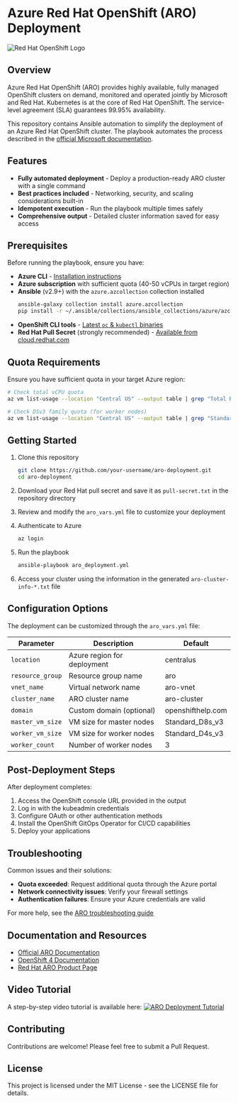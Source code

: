 # Azure Red Hat OpenShift (ARO) Deployment

![Red Hat OpenShift Logo](https://microsoft.github.io/aroworkshop/img/redhat-openshift.png)

## Overview

Azure Red Hat OpenShift (ARO) provides highly available, fully managed OpenShift clusters on demand, monitored and operated jointly by Microsoft and Red Hat. Kubernetes is at the core of Red Hat OpenShift. The service-level agreement (SLA) guarantees 99.95% availability.

This repository contains Ansible automation to simplify the deployment of an Azure Red Hat OpenShift cluster. The playbook automates the process described in the [official Microsoft documentation](https://docs.microsoft.com/en-us/azure/openshift/tutorial-create-cluster).

## Features

- **Fully automated deployment** - Deploy a production-ready ARO cluster with a single command
- **Best practices included** - Networking, security, and scaling considerations built-in
- **Idempotent execution** - Run the playbook multiple times safely
- **Comprehensive output** - Detailed cluster information saved for easy access

## Prerequisites

Before running the playbook, ensure you have:

- **Azure CLI** - [Installation instructions](https://docs.microsoft.com/en-us/cli/azure/install-azure-cli)
- **Azure subscription** with sufficient quota (40-50 vCPUs in target region)
- **Ansible** (v2.9+) with the `azure.azcollection` collection installed
  ```bash
  ansible-galaxy collection install azure.azcollection
  pip install -r ~/.ansible/collections/ansible_collections/azure/azcollection/requirements-azure.txt
  ```
- **OpenShift CLI tools** - [Latest `oc` & `kubectl` binaries](https://mirror.openshift.com/pub/openshift-v4/clients/ocp/latest/)
- **Red Hat Pull Secret** (strongly recommended) - [Available from cloud.redhat.com](https://cloud.redhat.com)

## Quota Requirements

Ensure you have sufficient quota in your target Azure region:

```bash
# Check total vCPU quota
az vm list-usage --location "Central US" --output table | grep "Total Regional vCPUs"

# Check DSv3 family quota (for worker nodes)
az vm list-usage --location "Central US" --output table | grep "Standard DSv3 Family vCPUs"
```

## Getting Started

1. Clone this repository
   ```bash
   git clone https://github.com/your-username/aro-deployment.git
   cd aro-deployment
   ```

2. Download your Red Hat pull secret and save it as `pull-secret.txt` in the repository directory

3. Review and modify the `aro_vars.yml` file to customize your deployment

4. Authenticate to Azure
   ```bash
   az login
   ```

5. Run the playbook
   ```bash
   ansible-playbook aro_deployment.yml
   ```

6. Access your cluster using the information in the generated `aro-cluster-info-*.txt` file

## Configuration Options

The deployment can be customized through the `aro_vars.yml` file:

| Parameter | Description | Default |
|-----------|-------------|---------|
| `location` | Azure region for deployment | centralus |
| `resource_group` | Resource group name | aro |
| `vnet_name` | Virtual network name | aro-vnet |
| `cluster_name` | ARO cluster name | aro-cluster |
| `domain` | Custom domain (optional) | openshifthelp.com |
| `master_vm_size` | VM size for master nodes | Standard_D8s_v3 |
| `worker_vm_size` | VM size for worker nodes | Standard_D4s_v3 |
| `worker_count` | Number of worker nodes | 3 |

## Post-Deployment Steps

After deployment completes:

1. Access the OpenShift console URL provided in the output
2. Log in with the kubeadmin credentials
3. Configure OAuth or other authentication methods
4. Install the OpenShift GitOps Operator for CI/CD capabilities
5. Deploy your applications

## Troubleshooting

Common issues and their solutions:

- **Quota exceeded**: Request additional quota through the Azure portal
- **Network connectivity issues**: Verify your firewall settings
- **Authentication failures**: Ensure your Azure credentials are valid

For more help, see the [ARO troubleshooting guide](https://docs.microsoft.com/en-us/azure/openshift/troubleshoot)

## Documentation and Resources

- [Official ARO Documentation](https://docs.microsoft.com/en-us/azure/openshift/)
- [OpenShift 4 Documentation](https://docs.openshift.com/container-platform/4.10/welcome/index.html)
- [Red Hat ARO Product Page](https://www.redhat.com/en/technologies/cloud-computing/openshift/azure)

## Video Tutorial

A step-by-step video tutorial is available here:
[![ARO Deployment Tutorial](https://img.youtube.com/vi/d701iQ2v2J0/0.jpg)](https://youtu.be/d701iQ2v2J0)

## Contributing

Contributions are welcome! Please feel free to submit a Pull Request.

## License

This project is licensed under the MIT License - see the LICENSE file for details.
